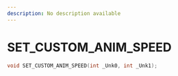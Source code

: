 ```yaml
---
description: No description available 
---
```


# SET_CUSTOM_ANIM_SPEED

```cpp
void SET_CUSTOM_ANIM_SPEED(int _Unk0, int _Unk1);
```